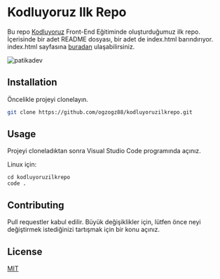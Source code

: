 # Kodluyoruz Ilk Repo

Bu repo [Kodluyoruz](https://www.kodluyoruz.org) Front-End Eğitiminde oluşturduğumuz ilk repo. İçerisinde bir adet README dosyası, bir adet de index.html barındırıyor.
index.html sayfasına [buradan](https://kodluyoruzilkrepo.netlify.app/) ulaşabilirsiniz.

![patikadev](https://www.patika.dev/patika-dev-computer.gif)

## Installation

Öncelikle projeyi clonelayın.

```bash
git clone https://github.com/ogzogz88/kodluyoruzilkrepo.git
```

## Usage

Projeyi cloneladıktan sonra Visual Studio Code programında açınız.

Linux için:

```linux
cd kodluyoruzilkrepo
code .
```

## Contributing

Pull requestler kabul edilir. Büyük değişiklikler için, lütfen önce neyi değiştirmek istediğinizi tartışmak için bir konu açınız.

## License

[MIT](https://choosealicense.com/licenses/mit/)
